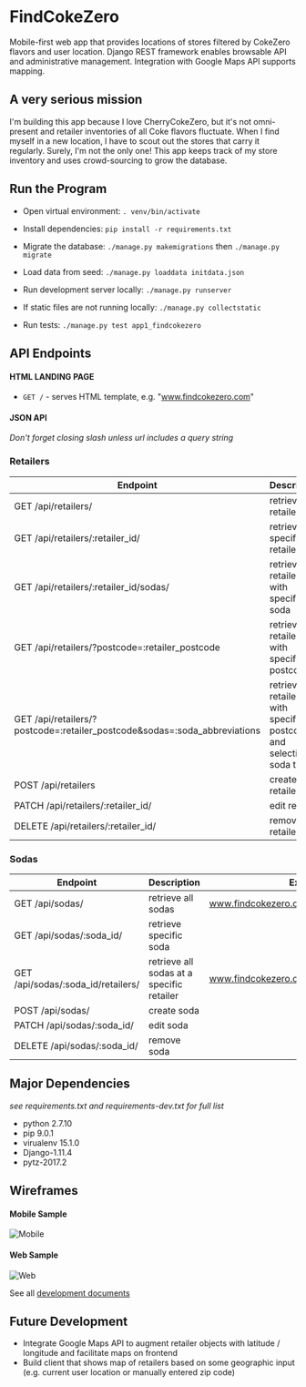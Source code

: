 # FindCokeZero
Mobile-first web app that provides locations of stores filtered by CokeZero flavors and user location. Django REST framework enables browsable API and administrative management. Integration with Google Maps API supports mapping.

## A very serious mission
I'm building this app because I love CherryCokeZero, but it's not omni-present and retailer inventories of all Coke flavors fluctuate.
When I find myself in a new location, I have to scout out the stores that carry it regularly.  Surely, I'm not the only one!
This app keeps track of my store inventory and uses crowd-sourcing to grow the database.

## Run the Program
- Open virtual environment: `. venv/bin/activate`

- Install dependencies: `pip install -r requirements.txt`

- Migrate the database: `./manage.py makemigrations` then `./manage.py migrate`

- Load data from seed: `./manage.py loaddata initdata.json`

- Run development server locally: `./manage.py runserver`

- If static files are not running locally: `./manage.py collectstatic`

- Run tests: `./manage.py test app1_findcokezero`


## API Endpoints

#### HTML LANDING PAGE

- `GET /` - serves HTML template, e.g. "www.findcokezero.com"


#### JSON API
*Don't forget closing slash unless url includes a query string*

### Retailers

|Endpoint                                         | Description                                   | Example
|-------------------------------------------------|-----------------------------------------------|------------
| GET /api/retailers/                             | retrieve all retailers                        | www.findcokezero.com/api/retailers/
| GET /api/retailers/:retailer_id/                | retrieve specific retailer                    |
| GET /api/retailers/:retailer_id/sodas/          | retrieve all retailers with specific soda     | www.findcokezero.com/api/retailers/2/sodas/
| GET /api/retailers/?postcode=:retailer_postcode | retrieve all retailers with specific postcode | www.findcokezero.com/api/retailers/?postcode=11111
| GET /api/retailers/?postcode=:retailer_postcode&sodas=:soda_abbreviations | retrieve all retailers with specific postcode and selection of soda types | www.findcokezero.com/api/retailers/?postcode=94108&sodas=CH,CZ
| POST /api/retailers                             | create retailer                               |
| PATCH /api/retailers/:retailer_id/              | edit retailer                                 |
| DELETE /api/retailers/:retailer_id/             | remove retailer                               |




### Sodas

|Endpoint                             | Description                               | Example
|-------------------------------------|-------------------------------------------|------------
| GET /api/sodas/                     | retrieve all sodas                        | www.findcokezero.com/api/sodas
| GET /api/sodas/:soda_id/            | retrieve specific soda                    |
| GET /api/sodas/:soda_id/retailers/  | retrieve all sodas at a specific retailer | www.findcokezero.com/api/sodas/2/retailers/
| POST /api/sodas/                    | create soda                               |
| PATCH /api/sodas/:soda_id/          | edit soda                                 |
| DELETE /api/sodas/:soda_id/         | remove soda                               |



## Major Dependencies
*see requirements.txt and requirements-dev.txt for full list*
- python 2.7.10
- pip 9.0.1
- virualenv 15.1.0
- Django-1.11.4
- pytz-2017.2


## Wireframes

#### Mobile Sample
![Mobile](https://res.cloudinary.com/dckkkjkuz/image/upload/v1513744099/findcokezero/Mobile2.png)


#### Web Sample
![Web](https://res.cloudinary.com/dckkkjkuz/image/upload/v1513744057/findcokezero/Web1.png)



See all [development documents][docs]

[docs]: docs/


## Future Development
- Integrate Google Maps API to augment retailer objects with latitude / longitude and facilitate maps on frontend
- Build client that shows map of retailers based on some geographic input (e.g. current user location or manually entered zip code)

[docs]: docs/
